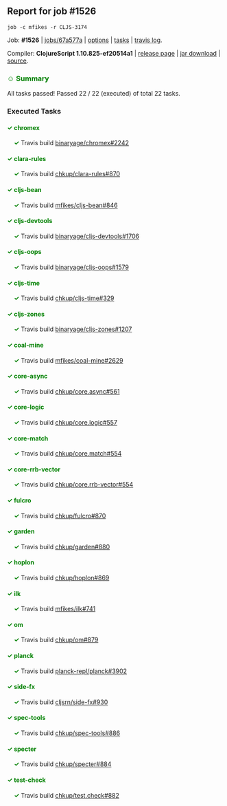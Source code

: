 ## Report for job #1526
```
job -c mfikes -r CLJS-3174
```


Job: **#1526** | [jobs/67a577a](https://github.com/cljs-oss/canary/commit/67a577a9f10f93aaf9e504887bf306f18ee4719d) | [options](options.edn) | [tasks](tasks.edn) | [travis log](https://travis-ci.org/cljs-oss/canary/builds/724518071).

Compiler: **ClojureScript 1.10.825-ef20514a1** | [release page](https://github.com/cljs-oss/canary/releases/tag/r1.10.825-ef20514a1) | [jar download](https://github.com/cljs-oss/canary/releases/download/r1.10.825-ef20514a1/clojurescript-1.10.825-ef20514a1.jar) | [source](https://github.com/mfikes/clojurescript/commit/ef20514a1c6ce62c239f686659684b1af76b9747).

### <b style='color:green'>☺ Summary</b>

All tasks passed! Passed 22 / 22 (executed) of total 22 tasks.

### Executed Tasks

#### <b style='color:green'>&#x2713; chromex</b>
&nbsp;&nbsp;&nbsp;&nbsp;<b style='color:green'>&#x2713;</b> Travis build [binaryage/chromex#2242](https://travis-ci.org/binaryage/chromex/builds/724518631)<br>

#### <b style='color:green'>&#x2713; clara-rules</b>
&nbsp;&nbsp;&nbsp;&nbsp;<b style='color:green'>&#x2713;</b> Travis build [chkup/clara-rules#870](https://travis-ci.org/chkup/clara-rules/builds/724518678)<br>

#### <b style='color:green'>&#x2713; cljs-bean</b>
&nbsp;&nbsp;&nbsp;&nbsp;<b style='color:green'>&#x2713;</b> Travis build [mfikes/cljs-bean#846](https://travis-ci.org/mfikes/cljs-bean/builds/724518697)<br>

#### <b style='color:green'>&#x2713; cljs-devtools</b>
&nbsp;&nbsp;&nbsp;&nbsp;<b style='color:green'>&#x2713;</b> Travis build [binaryage/cljs-devtools#1706](https://travis-ci.org/binaryage/cljs-devtools/builds/724518684)<br>

#### <b style='color:green'>&#x2713; cljs-oops</b>
&nbsp;&nbsp;&nbsp;&nbsp;<b style='color:green'>&#x2713;</b> Travis build [binaryage/cljs-oops#1579](https://travis-ci.org/binaryage/cljs-oops/builds/724518699)<br>

#### <b style='color:green'>&#x2713; cljs-time</b>
&nbsp;&nbsp;&nbsp;&nbsp;<b style='color:green'>&#x2713;</b> Travis build [chkup/cljs-time#329](https://travis-ci.org/chkup/cljs-time/builds/724518677)<br>

#### <b style='color:green'>&#x2713; cljs-zones</b>
&nbsp;&nbsp;&nbsp;&nbsp;<b style='color:green'>&#x2713;</b> Travis build [binaryage/cljs-zones#1207](https://travis-ci.org/binaryage/cljs-zones/builds/724518718)<br>

#### <b style='color:green'>&#x2713; coal-mine</b>
&nbsp;&nbsp;&nbsp;&nbsp;<b style='color:green'>&#x2713;</b> Travis build [mfikes/coal-mine#2629](https://travis-ci.org/mfikes/coal-mine/builds/724518701)<br>

#### <b style='color:green'>&#x2713; core-async</b>
&nbsp;&nbsp;&nbsp;&nbsp;<b style='color:green'>&#x2713;</b> Travis build [chkup/core.async#561](https://travis-ci.org/chkup/core.async/builds/724518716)<br>

#### <b style='color:green'>&#x2713; core-logic</b>
&nbsp;&nbsp;&nbsp;&nbsp;<b style='color:green'>&#x2713;</b> Travis build [chkup/core.logic#557](https://travis-ci.org/chkup/core.logic/builds/724518736)<br>

#### <b style='color:green'>&#x2713; core-match</b>
&nbsp;&nbsp;&nbsp;&nbsp;<b style='color:green'>&#x2713;</b> Travis build [chkup/core.match#554](https://travis-ci.org/chkup/core.match/builds/724518740)<br>

#### <b style='color:green'>&#x2713; core-rrb-vector</b>
&nbsp;&nbsp;&nbsp;&nbsp;<b style='color:green'>&#x2713;</b> Travis build [chkup/core.rrb-vector#554](https://travis-ci.org/chkup/core.rrb-vector/builds/724518742)<br>

#### <b style='color:green'>&#x2713; fulcro</b>
&nbsp;&nbsp;&nbsp;&nbsp;<b style='color:green'>&#x2713;</b> Travis build [chkup/fulcro#870](https://travis-ci.org/chkup/fulcro/builds/724518744)<br>

#### <b style='color:green'>&#x2713; garden</b>
&nbsp;&nbsp;&nbsp;&nbsp;<b style='color:green'>&#x2713;</b> Travis build [chkup/garden#880](https://travis-ci.org/chkup/garden/builds/724518754)<br>

#### <b style='color:green'>&#x2713; hoplon</b>
&nbsp;&nbsp;&nbsp;&nbsp;<b style='color:green'>&#x2713;</b> Travis build [chkup/hoplon#869](https://travis-ci.org/chkup/hoplon/builds/724518746)<br>

#### <b style='color:green'>&#x2713; ilk</b>
&nbsp;&nbsp;&nbsp;&nbsp;<b style='color:green'>&#x2713;</b> Travis build [mfikes/ilk#741](https://travis-ci.org/mfikes/ilk/builds/724518774)<br>

#### <b style='color:green'>&#x2713; om</b>
&nbsp;&nbsp;&nbsp;&nbsp;<b style='color:green'>&#x2713;</b> Travis build [chkup/om#879](https://travis-ci.org/chkup/om/builds/724518756)<br>

#### <b style='color:green'>&#x2713; planck</b>
&nbsp;&nbsp;&nbsp;&nbsp;<b style='color:green'>&#x2713;</b> Travis build [planck-repl/planck#3902](https://travis-ci.org/planck-repl/planck/builds/724518776)<br>

#### <b style='color:green'>&#x2713; side-fx</b>
&nbsp;&nbsp;&nbsp;&nbsp;<b style='color:green'>&#x2713;</b> Travis build [cljsrn/side-fx#930](https://travis-ci.org/cljsrn/side-fx/builds/724518765)<br>

#### <b style='color:green'>&#x2713; spec-tools</b>
&nbsp;&nbsp;&nbsp;&nbsp;<b style='color:green'>&#x2713;</b> Travis build [chkup/spec-tools#886](https://travis-ci.org/chkup/spec-tools/builds/724518758)<br>

#### <b style='color:green'>&#x2713; specter</b>
&nbsp;&nbsp;&nbsp;&nbsp;<b style='color:green'>&#x2713;</b> Travis build [chkup/specter#884](https://travis-ci.org/chkup/specter/builds/724518763)<br>

#### <b style='color:green'>&#x2713; test-check</b>
&nbsp;&nbsp;&nbsp;&nbsp;<b style='color:green'>&#x2713;</b> Travis build [chkup/test.check#882](https://travis-ci.org/chkup/test.check/builds/724518789)<br>